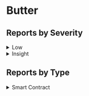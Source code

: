 # Butter

## Reports by Severity

<details>

<summary>Low</summary>

* \#39495 \[SC-Low] FlatCFM cannot be resolved in case answer of questionId are in greater or equal to 2^OUTCOME\_COUNT and answer % 2^OUTCOME\_COUNT is 0

</details>

<details>

<summary>Insight</summary>

* \#39153 \[SC-Insight] Unauthorized Token Creation and Minting Vulnerability
* \#39271 \[SC-Insight] Check \`numericAnswer\` before external call to check answer is valid or not
* \#39528 \[SC-Insight] Lack of Validation for Min and Max Values in FlatCFMFactory leads to wrong payouts
* \#39539 \[SC-Insight] Insufficient validation of tokens when created in \`PlayCollateralTokenFactory::createCollateralToken\`
* \#39181 \[SC-Insight] Bond Fund will be Lost When Question is Asked Again
* \#39243 \[SC-Insight] Misleading Comment in merge Function Regarding Token Transfers to wrapped1155Factory
* \#39524 \[SC-Insight] Incorrect Outcome Formatting in Reality Adapter Leads to Wrong Number of Outcomes
* \#39487 \[SC-Insight] flatCfmImplementation and conditionalScalarMarketImplementation contracts can be initialized by anyone

</details>

## Reports by Type

<details>

<summary>Smart Contract</summary>

* \#39153 \[SC-Insight] Unauthorized Token Creation and Minting Vulnerability
* \#39271 \[SC-Insight] Check \`numericAnswer\` before external call to check answer is valid or not
* \#39495 \[SC-Low] FlatCFM cannot be resolved in case answer of questionId are in greater or equal to 2^OUTCOME\_COUNT and answer % 2^OUTCOME\_COUNT is 0
* \#39528 \[SC-Insight] Lack of Validation for Min and Max Values in FlatCFMFactory leads to wrong payouts
* \#39539 \[SC-Insight] Insufficient validation of tokens when created in \`PlayCollateralTokenFactory::createCollateralToken\`
* \#39181 \[SC-Insight] Bond Fund will be Lost When Question is Asked Again
* \#39243 \[SC-Insight] Misleading Comment in merge Function Regarding Token Transfers to wrapped1155Factory
* \#39524 \[SC-Insight] Incorrect Outcome Formatting in Reality Adapter Leads to Wrong Number of Outcomes
* \#39487 \[SC-Insight] flatCfmImplementation and conditionalScalarMarketImplementation contracts can be initialized by anyone

</details>
